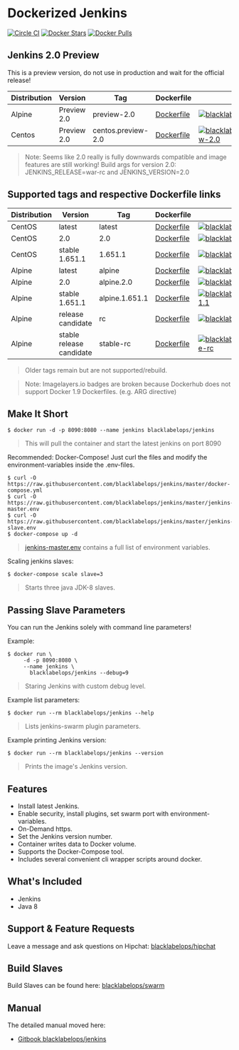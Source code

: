 # Dockerized Jenkins

[![Circle CI](https://circleci.com/gh/blacklabelops/jenkins/tree/master.svg?style=shield)](https://circleci.com/gh/blacklabelops/jenkins/tree/master) [![Docker Stars](https://img.shields.io/docker/stars/blacklabelops/jenkins.svg)](https://hub.docker.com/r/blacklabelops/jenkins/) [![Docker Pulls](https://img.shields.io/docker/pulls/blacklabelops/jenkins.svg)](https://hub.docker.com/r/blacklabelops/jenkins/)

## Jenkins 2.0 Preview

This is a preview version, do not use in production and wait for the official release!

| Distribution | Version      | Tag          | Dockerfile | Size |
|--------------|--------------|--------------|------------|------|
| Alpine | Preview 2.0 | preview-2.0 | [Dockerfile](https://github.com/blacklabelops/jenkins/blob/master/DockerfileAlpine) | [![blacklabelops/jenkins:preview-2.0](https://badge.imagelayers.io/blacklabelops/jenkins:preview-2.0.svg)](https://imagelayers.io/?images=blacklabelops/jenkins:preview-2.0 'blacklabelops/jenkins:preview-2.0') |
| Centos | Preview 2.0 | centos.preview-2.0 | [Dockerfile](https://github.com/blacklabelops/jenkins/blob/master/Dockerfile) | [![blacklabelops/jenkins:centos.preview-2.0](https://badge.imagelayers.io/blacklabelops/jenkins:centos.preview-2.0.svg)](https://imagelayers.io/?images=blacklabelops/jenkins:centos.preview-2.0 'blacklabelops/jenkins:centos.preview-2.0') |

> Note: Seems like 2.0 really is fully downwards compatible and image features are still working! Build args for version 2.0: JENKINS_RELEASE=war-rc and JENKINS_VERSION=2.0

## Supported tags and respective Dockerfile links

| Distribution | Version      | Tag          | Dockerfile | Size |
|--------------|--------------|--------------|------------|------|
| CentOS | latest | latest | [Dockerfile](https://github.com/blacklabelops/jenkins/blob/master/Dockerfile) | [![blacklabelops/jenkins:latest](https://badge.imagelayers.io/blacklabelops/jenkins:latest.svg)](https://imagelayers.io/?images=blacklabelops/jenkins:latest 'blacklabelops/jenkins:latest') |
| CentOS | 2.0 | 2.0 |  [Dockerfile](https://github.com/blacklabelops/jenkins/blob/master/Dockerfile) | [![blacklabelops/jenkins:2.0](https://badge.imagelayers.io/blacklabelops/jenkins:2.0.svg)](https://imagelayers.io/?images=blacklabelops/jenkins:2.0 'blacklabelops/jenkins:2.0') |
| CentOS | stable 1.651.1 | 1.651.1|  [Dockerfile](https://github.com/blacklabelops/jenkins/blob/master/Dockerfile) | [![blacklabelops/jenkins:1.651.1](https://badge.imagelayers.io/blacklabelops/jenkins:1.651.1.svg)](https://imagelayers.io/?images=blacklabelops/jenkins:1.651.1 'blacklabelops/jenkins:1.651.1') |
| Alpine | latest | alpine | [Dockerfile](https://github.com/blacklabelops/jenkins/blob/master/DockerfileAlpine) | [![blacklabelops/jenkins:alpine](https://badge.imagelayers.io/blacklabelops/jenkins:alpine.svg)](https://imagelayers.io/?images=blacklabelops/jenkins:alpine 'blacklabelops/jenkins:alpine') |
| Alpine | 2.0 | alpine.2.0 | [Dockerfile](https://github.com/blacklabelops/jenkins/blob/master/DockerfileAlpine) | [![blacklabelops/jenkins:alpine.2.0](https://badge.imagelayers.io/blacklabelops/jenkins:alpine.2.0.svg)](https://imagelayers.io/?images=blacklabelops/jenkins:alpine.2.0 'blacklabelops/jenkins:alpine.2.0') |
| Alpine | stable 1.651.1 | alpine.1.651.1 | [Dockerfile](https://github.com/blacklabelops/jenkins/blob/master/DockerfileAlpine) | [![blacklabelops/jenkins:alpine.1.651.1](https://badge.imagelayers.io/blacklabelops/jenkins:alpine.1.651.1.svg)](https://imagelayers.io/?images=blacklabelops/jenkins:alpine.1.651.1 'blacklabelops/jenkins:alpine.1.651.1') |
| Alpine | release candidate | rc | [Dockerfile](https://github.com/blacklabelops/jenkins/blob/master/DockerfileAlpine) | [![blacklabelops/jenkins:rc](https://badge.imagelayers.io/blacklabelops/jenkins:rc.svg)](https://imagelayers.io/?images=blacklabelops/jenkins:rc 'blacklabelops/jenkins:rc') |
| Alpine | stable release candidate | stable-rc | [Dockerfile](https://github.com/blacklabelops/jenkins/blob/master/DockerfileAlpine) | [![blacklabelops/jenkins:alpine.stable-rc](https://badge.imagelayers.io/blacklabelops/jenkins:stable-rc.svg)](https://imagelayers.io/?images=blacklabelops/jenkins:stable-rc 'blacklabelops/jenkins:stable-rc') |

> Older tags remain but are not supported/rebuild.

> Note: Imagelayers.io badges are broken because Dockerhub does not support Docker 1.9 Dockerfiles. (e.g. ARG directive)

## Make It Short

~~~~
$ docker run -d -p 8090:8080 --name jenkins blacklabelops/jenkins
~~~~

> This will pull the container and start the latest jenkins on port 8090

Recommended: Docker-Compose! Just curl the files and modify the environment-variables inside
the .env-files.

~~~~
$ curl -O https://raw.githubusercontent.com/blacklabelops/jenkins/master/docker-compose.yml
$ curl -O https://raw.githubusercontent.com/blacklabelops/jenkins/master/jenkins-master.env
$ curl -O https://raw.githubusercontent.com/blacklabelops/jenkins/master/jenkins-slave.env
$ docker-compose up -d
~~~~

> [jenkins-master.env](https://github.com/blacklabelops/jenkins/blob/master/jenkins-master.env) contains a full list of environment variables.

Scaling jenkins slaves:

~~~~
$ docker-compose scale slave=3
~~~~

> Starts three java JDK-8 slaves.

## Passing Slave Parameters

You can run the Jenkins solely with command line parameters!

Example:

~~~~
$ docker run \
     -d -p 8090:8080 \
     --name jenkins \
	   blacklabelops/jenkins --debug=9
~~~~

> Staring Jenkins with custom debug level.

Example list parameters:

~~~~
$ docker run --rm blacklabelops/jenkins --help
~~~~

> Lists jenkins-swarm plugin parameters.

Example printing Jenkins version:

~~~~
$ docker run --rm blacklabelops/jenkins --version
~~~~

> Prints the image's Jenkins version.

## Features

* Install latest Jenkins.
* Enable security, install plugins, set swarm port with environment-variables.
* On-Demand https.
* Set the Jenkins version number.
* Container writes data to Docker volume.
* Supports the Docker-Compose tool.
* Includes several convenient cli wrapper scripts around docker.

## What's Included

* Jenkins
* Java 8

## Support & Feature Requests

Leave a message and ask questions on Hipchat: [blacklabelops/hipchat](https://www.hipchat.com/geogBFvEM)

## Build Slaves

Build Slaves can be found here: [blacklabelops/swarm](https://github.com/blacklabelops/swarm)

## Manual

The detailed manual moved here:

* [Gitbook blacklabelops/jenkins](https://www.gitbook.com/book/blacklabelops/jenkins)
